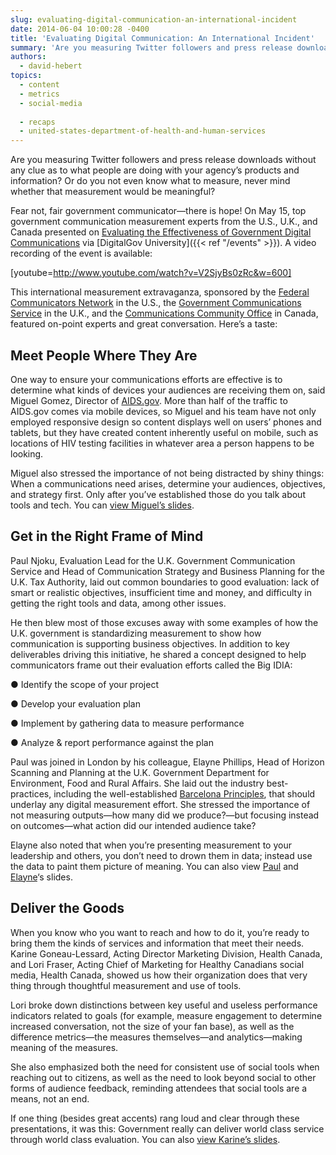 ```yaml
---
slug: evaluating-digital-communication-an-international-incident
date: 2014-06-04 10:00:28 -0400
title: 'Evaluating Digital Communication: An International Incident'
summary: 'Are you measuring Twitter followers and press release downloads without any clue as to what people are doing with your agency’s products and information? Or do you not even know what to measure, never mind whether that measurement would be meaningful? Fear not, fair government communicator&mdash;there is hope! On May 15, top government communication measurement'
authors:
  - david-hebert
topics:
  - content
  - metrics
  - social-media
  
  - recaps
  - united-states-department-of-health-and-human-services
---
```


Are you measuring Twitter followers and press release downloads without any clue as to what people are doing with your agency’s products and information? Or do you not even know what to measure, never mind whether that measurement would be meaningful?

Fear not, fair government communicator—there is hope! On May 15, top government communication measurement experts from the U.S., U.K., and Canada presented on [Evaluating the Effectiveness of Government Digital Communications](https://www.youtube.com/watch?v=V2SjyBs0zRc&list=UU5V8jrK77-8gsa9RL_taG9A&noredirect=1) via [DigitalGov University]({{< ref "/events" >}}). A video recording of the event is available:

[youtube=http://www.youtube.com/watch?v=V2SjyBs0zRc&w=600]

 

This international measurement extravaganza, sponsored by the [Federal Communicators Network](http://fedcommnetwork.blogspot.com/) in the U.S., the [Government Communications Service](https://gcn.civilservice.gov.uk/) in the U.K., and the [Communications Community Office](http://pco-bcp.gc.ca/premier.asp) in Canada, featured on-point experts and great conversation. Here’s a taste:

## Meet People Where They Are

One way to ensure your communications efforts are effective is to determine what kinds of devices your audiences are receiving them on, said Miguel Gomez, Director of [AIDS.gov](http://www.aids.gov/). More than half of the traffic to AIDS.gov comes via mobile devices, so Miguel and his team have not only employed responsive design so content displays well on users’ phones and tablets, but they have created content inherently useful on mobile, such as locations of HIV testing facilities in whatever area a person happens to be looking.

Miguel also stressed the importance of not being distracted by shiny things: When a communications need arises, determine your audiences, objectives, and strategy first. Only after you’ve established those do you talk about tools and tech. You can [view Miguel&#8217;s slides](http://www.slideshare.net/DigitalGov/evaluating-the-effectiveness-of-gomez-15052014).

## Get in the Right Frame of Mind

Paul Njoku, Evaluation Lead for the U.K. Government Communication Service and Head of Communication Strategy and Business Planning for the U.K. Tax Authority, laid out common boundaries to good evaluation: lack of smart or realistic objectives, insufficient time and money, and difficulty in getting the right tools and data, among other issues.

He then blew most of those excuses away with some examples of how the U.K. government is standardizing measurement to show how communication is supporting business objectives. In addition to key deliverables driving this initiative, he shared a concept designed to help communicators frame out their evaluation efforts called the Big IDIA:

● Identify the scope of your project
  
● Develop your evaluation plan
  
● Implement by gathering data to measure performance
  
● Analyze & report performance against the plan

Paul was joined in London by his colleague, Elayne Phillips, Head of Horizon Scanning and Planning at the U.K. Government Department for Environment, Food and Rural Affairs. She laid out the industry best-practices, including the well-established [Barcelona Principles](http://www.instituteforpr.org/2010/06/the-barcelona-declaration-of-research-principles/), that should underlay any digital measurement effort. She stressed the importance of not measuring outputs—how many did we produce?—but focusing instead on outcomes—what action did our intended audience take?

Elayne also noted that when you’re presenting measurement to your leadership and others, you don’t need to drown them in data; instead use the data to paint them picture of meaning. You can also view [Paul](http://www.slideshare.net/DigitalGov/us-canuk-eval-webinar-pnjoku-15052014) and [Elayne](http://www.slideshare.net/DigitalGov/us-canuk-eval-webinar-ephillips-15052014)&#8216;s slides.

## Deliver the Goods

When you know who you want to reach and how to do it, you’re ready to bring them the kinds of services and information that meet their needs. Karine Goneau-Lessard, Acting Director Marketing Division, Health Canada, and Lori Fraser, Acting Chief of Marketing for Healthy Canadians social media, Health Canada, showed us how their organization does that very thing through thoughtful measurement and use of tools.

Lori broke down distinctions between key useful and useless performance indicators related to goals (for example, measure engagement to determine increased conversation, not the size of your fan base), as well as the difference metrics—the measures themselves—and analytics—making meaning of the measures.

She also emphasized both the need for consistent use of social tools when reaching out to citizens, as well as the need to look beyond social to other forms of audience feedback, reminding attendees that social tools are a means, not an end.

If one thing (besides great accents) rang loud and clear through these presentations, it was this: Government really can deliver world class service through world class evaluation. You can also [view Karine&#8217;s slides](http://www.slideshare.net/DigitalGov/us-canuk-eval-webinar-lfraserkgonles-15052014).